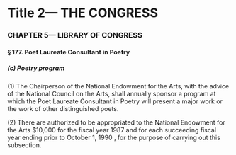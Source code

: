 
# Title 2— THE CONGRESS
### CHAPTER 5— LIBRARY OF CONGRESS
#### § 177. Poet Laureate Consultant in Poetry
##### (c) Poetry program

(1) The Chairperson of the National Endowment for the Arts, with the advice of the National Council on the Arts, shall annually sponsor a program at which the Poet Laureate Consultant in Poetry will present a major work or the work of other distinguished poets.

(2) There are authorized to be appropriated to the National Endowment for the Arts $10,000 for the fiscal year 1987 and for each succeeding fiscal year ending prior to October 1, 1990 , for the purpose of carrying out this subsection.
